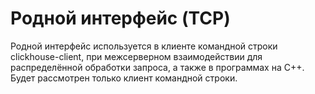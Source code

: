 Родной интерфейс (TCP)
======================

Родной интерфейс используется в клиенте командной строки clickhouse-client, при межсерверном взаимодействии для распределённой обработки запроса, а также в программах на C++. Будет рассмотрен только клиент командной строки.

